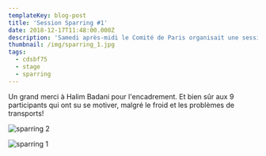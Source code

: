 ```yaml
---
templateKey: blog-post
title: 'Session Sparring #1'
date: 2018-12-17T11:48:00.000Z
description: 'Samedi après-midi le Comité de Paris organisait une session sparring assaut.'
thumbnail: /img/sparring_1.jpg
tags:
  - cdsbf75
  - stage
  - sparring
---
```

Un grand merci à Halim Badani pour l'encadrement. Et bien sûr aux 9 participants qui ont su se motiver, malgré le froid et les problèmes de transports!

![sparring 2](/img/sparring_2.jpg)

![sparring 1](/img/sparring_1.jpg)
